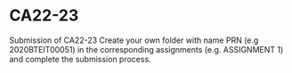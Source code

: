# CA22-23
Submission of CA22-23
Create your own folder with name PRN (e.g 2020BTEIT00051) in the corresponding assignments (e.g. ASSIGNMENT 1) and complete the submission process.
